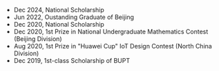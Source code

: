 - Dec 2024, National Scholarship
- Jun 2022, Oustanding Graduate of Beijing
- Dec 2020, National Scholarship
- Dec 2020, 1st Prize in National Undergraduate Mathematics Contest (Beijing Division)
- Aug 2020, 1st Prize in "Huawei Cup" IoT Design Contest (North China Division)
- Dec 2019, 1st-class Scholarship of BUPT